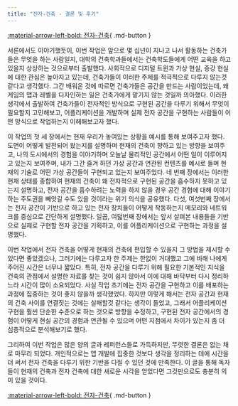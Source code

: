 ```yaml
---
title: "전자-건축 - 결론 및 후기"
---
```


[:material-arrow-left-bold: 전자-건축](./index.md){ .md-button }

서론에서도 이야기했듯이, 이번 작업은 앞으로 몇 십년이 지나고 나서 활동하는 건축가들은 무엇을 하는 사람일지, 대학의 건축학과들에서는 건축학도들에게 어떤 교육을 하고 있을지 상상하는 것으로부터 출발했다. 사회적으로 디지털 트윈과 가상 현실, 증강 현실에 대한 관심은 높아지고 있는데, 건축가들이 이러한 주제를 적극적으로 다루지 않는것 같다고 생각했다. 그간 배워온 것에 따르면 건축가들은 공간을 만드는 사람이었는데, 왜 게임의 맵과 레벨을 디자인하는 일은 건축가에게 맡기지 않는 것일까 의아했다. 이러한 생각에서 출발하여 건축가들이 전자적인 방식으로 구현된 공간을 다루기 위해서 무엇이 필요할지 고민해보고, 어플리케이션을 개발하며 실제 전자 공간을 구현하는 사람들이 어떤 방식으로 작업하는지 이해해보고자 했다.

이 작업의 첫 세 장에서는 현재 우리가 놓여있는 상황을 예시를 통해 보여주고자 했다. 도면이 어떻게 발전되어 왔는지를 설명하며 현재의 건축이 향하고 있는 방향을 보여주고, 나의 도시에서의 경험을 이야기하며 오늘날 물리적인 공간에서 어떤 일이 이루어지고 있는지 보여주며, 내가 그간 즐겨 하던 가상 공간과 연관된 컨텐츠를 예시로 들며 현재의 기술로 어떤 가상 공간들이 구현되고 있는지 보여주었다. 네 번째 장에서는 이러한 현재 상태를 종합하여 현재의 건축이 왜 전자적으로 구현된 공간을 흡수하지 못하고 있는지 설명하고, 전자 공간을 흡수하려는 노력을 하지 않을 경우 공간 경험에 대해 이야기하는 주도권을 빼앗길 수도 있을 것이라는 위기 의식을 공유했다. 다섯, 여섯번째 장에서는 전자 공간이 기반으로 하고 있는 전자 장치들이 어떻게 작동하는지 메모리와 네트워크를 중심으로 간단하게 설명했다. 일곱, 여덟번째 장에서는 앞서 살펴본 내용들을 기반으로 실제로 구현할 전자 공간을 기획하고, 이를 어플리케이션으로 구현하는 과정을 설명했다.

이번 작업에서 전자 건축을 어떻게 현재의 건축에 편입할 수 있을지 그 방법을 제시할 수 있다면 좋았겠으나, 그러기에는 다루고자 한 주제는 한없이 거대했고 그에 비해 나에게 주어진 시간은 너무나 짧았다. 특히, 전자 공간을 다루기 위해 필요한 기본적인 지식을 건축의 관점에서 설명한 자료를 찾는 것이 쉽지 않아서 이에 대해 바닥부터 다시 정리하느라 시간이 많이 소요되었다. 사실 작업 초기에는 전자 공간을 구현하고 이를 배포하는 과정에 집중하는 것이 좋지 않을까 생각했었다. 하지만 이렇게 해서는 전자 공간과 현재의 건축 사이를 연결짓는 것에는 실패할것 같다는 생각이 들었고, 그래서 어플리케이션 구현을 훨씬 단순한 수준으로 하는 것으로 방향을 수정하고, 구현된 전자 공간에서의 경험이 어떻게 현실 공간의 경험과 연관될 수 있으며 어떤 지점에서 차이가 있는지 좀 더 심층적으로 분석해보기로 했다.

그리하여 이번 작업은 많은 양의 글과 레퍼런스들로 가득하지만, 뚜렷한 결론은 없는 채로 마무리 되었다. 개인적으로는 앱 개발에 집중한 것보다 생각을 정리하는 데에 시간을 더 써서 전자 건축을 다루기 위한 기반을 다질 수 있던 것에 만족한다. 이 글을 통해 독자들이 현재의 건축과 전자 건축에 대한 새로운 시각을 얻었다면 그것만으로도 충분히 의미 있을 것이다.

[:material-arrow-left-bold: 전자-건축](./index.md){ .md-button }
